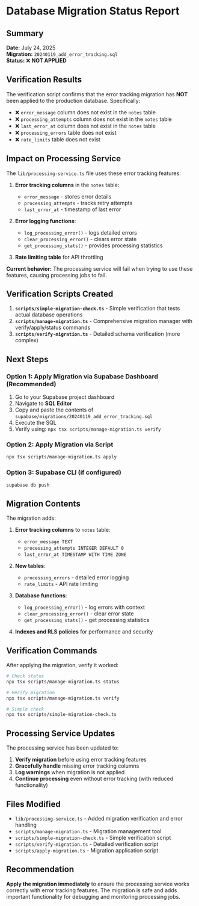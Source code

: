 # Database Migration Status Report

## Summary

**Date:** July 24, 2025  
**Migration:** `20240119_add_error_tracking.sql`  
**Status:** ❌ **NOT APPLIED**

## Verification Results

The verification script confirms that the error tracking migration has **NOT** been applied to the production database. Specifically:

- ❌ `error_message` column does not exist in the `notes` table
- ❌ `processing_attempts` column does not exist in the `notes` table  
- ❌ `last_error_at` column does not exist in the `notes` table
- ❌ `processing_errors` table does not exist
- ❌ `rate_limits` table does not exist

## Impact on Processing Service

The `lib/processing-service.ts` file uses these error tracking features:

1. **Error tracking columns** in the `notes` table:
   - `error_message` - stores error details
   - `processing_attempts` - tracks retry attempts
   - `last_error_at` - timestamp of last error

2. **Error logging functions**:
   - `log_processing_error()` - logs detailed errors
   - `clear_processing_error()` - clears error state
   - `get_processing_stats()` - provides processing statistics

3. **Rate limiting table** for API throttling

**Current behavior:** The processing service will fail when trying to use these features, causing processing jobs to fail.

## Verification Scripts Created

1. **`scripts/simple-migration-check.ts`** - Simple verification that tests actual database operations
2. **`scripts/manage-migration.ts`** - Comprehensive migration manager with verify/apply/status commands
3. **`scripts/verify-migration.ts`** - Detailed schema verification (more complex)

## Next Steps

### Option 1: Apply Migration via Supabase Dashboard (Recommended)

1. Go to your Supabase project dashboard
2. Navigate to **SQL Editor**
3. Copy and paste the contents of `supabase/migrations/20240119_add_error_tracking.sql`
4. Execute the SQL
5. Verify using: `npx tsx scripts/manage-migration.ts verify`

### Option 2: Apply Migration via Script

```bash
npx tsx scripts/manage-migration.ts apply
```

### Option 3: Supabase CLI (if configured)

```bash
supabase db push
```

## Migration Contents

The migration adds:

1. **Error tracking columns** to `notes` table:
   - `error_message TEXT`
   - `processing_attempts INTEGER DEFAULT 0`
   - `last_error_at TIMESTAMP WITH TIME ZONE`

2. **New tables**:
   - `processing_errors` - detailed error logging
   - `rate_limits` - API rate limiting

3. **Database functions**:
   - `log_processing_error()` - log errors with context
   - `clear_processing_error()` - clear error state
   - `get_processing_stats()` - get processing statistics

4. **Indexes and RLS policies** for performance and security

## Verification Commands

After applying the migration, verify it worked:

```bash
# Check status
npx tsx scripts/manage-migration.ts status

# Verify migration
npx tsx scripts/manage-migration.ts verify

# Simple check
npx tsx scripts/simple-migration-check.ts
```

## Processing Service Updates

The processing service has been updated to:

1. **Verify migration** before using error tracking features
2. **Gracefully handle** missing error tracking columns
3. **Log warnings** when migration is not applied
4. **Continue processing** even without error tracking (with reduced functionality)

## Files Modified

- `lib/processing-service.ts` - Added migration verification and error handling
- `scripts/manage-migration.ts` - Migration management tool
- `scripts/simple-migration-check.ts` - Simple verification script
- `scripts/verify-migration.ts` - Detailed verification script
- `scripts/apply-migration.ts` - Migration application script

## Recommendation

**Apply the migration immediately** to ensure the processing service works correctly with error tracking features. The migration is safe and adds important functionality for debugging and monitoring processing jobs. 